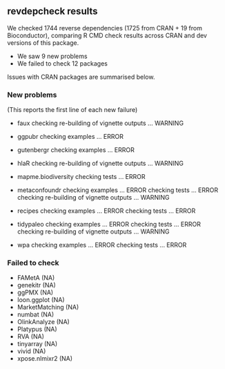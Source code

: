 ## revdepcheck results

We checked 1744 reverse dependencies (1725 from CRAN + 19 from Bioconductor), comparing R CMD check results across CRAN and dev versions of this package.

 * We saw 9 new problems
 * We failed to check 12 packages

Issues with CRAN packages are summarised below.

### New problems
(This reports the first line of each new failure)

* faux
  checking re-building of vignette outputs ... WARNING

* ggpubr
  checking examples ... ERROR

* gutenbergr
  checking examples ... ERROR

* hlaR
  checking re-building of vignette outputs ... WARNING

* mapme.biodiversity
  checking tests ... ERROR

* metaconfoundr
  checking examples ... ERROR
  checking tests ... ERROR
  checking re-building of vignette outputs ... WARNING

* recipes
  checking examples ... ERROR
  checking tests ... ERROR

* tidypaleo
  checking examples ... ERROR
  checking tests ... ERROR
  checking re-building of vignette outputs ... WARNING

* wpa
  checking examples ... ERROR
  checking tests ... ERROR

### Failed to check

* FAMetA         (NA)
* genekitr       (NA)
* ggPMX          (NA)
* loon.ggplot    (NA)
* MarketMatching (NA)
* numbat         (NA)
* OlinkAnalyze   (NA)
* Platypus       (NA)
* RVA            (NA)
* tinyarray      (NA)
* vivid          (NA)
* xpose.nlmixr2  (NA)
